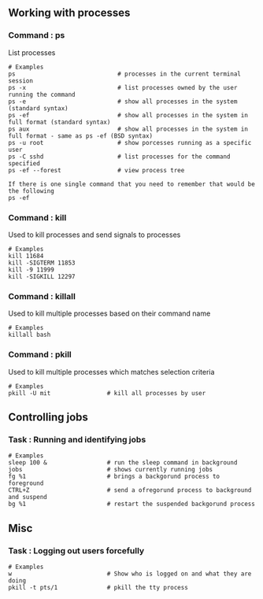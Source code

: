 ## Working with processes

### Command : ps
List processes
```
# Examples
ps                             # processes in the current terminal session
ps -x                          # list processes owned by the user running the command
ps -e                          # show all processes in the system (standard syntax)
ps -ef                         # show all processes in the system in full format (standard syntax)
ps aux                         # show all processes in the system in full format - same as ps -ef (BSD syntax)
ps -u root                     # show porcesses running as a specific user
ps -C sshd                     # list processes for the command specified
ps -ef --forest                # view process tree

If there is one single command that you need to remember that would be the following
ps -ef 
```

### Command : kill
Used to kill processes and send signals to processes
```
# Examples
kill 11684
kill -SIGTERM 11853
kill -9 11999
kill -SIGKILL 12297
```

### Command : killall
Used to kill multiple processes based on their command name
```
# Examples
killall bash
```

### Command : pkill
Used to kill multiple processes which matches selection criteria
```
# Examples
pkill -U mit                # kill all processes by user 
```

## Controlling jobs

### Task : Running and identifying jobs
```
# Examples
sleep 100 &                 # run the sleep command in background
jobs                        # shows currently running jobs
fg %1                       # brings a backgorund process to foreground
CTRL+Z                      # send a ofregorund process to background and suspend
bg %1                       # restart the suspended backgorund process
```

## Misc

### Task : Logging out users forcefully
```
# Examples
w                           # Show who is logged on and what they are doing
pkill -t pts/1              # pkill the tty process
```